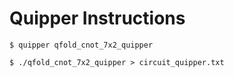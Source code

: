 # Quipper Instructions



```
$ quipper qfold_cnot_7x2_quipper
```

```
$ ./qfold_cnot_7x2_quipper > circuit_quipper.txt
```

